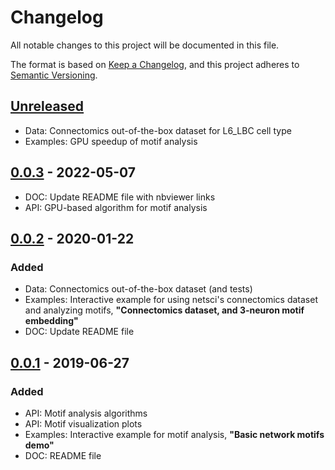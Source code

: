 # Changelog

All notable changes to this project will be documented in this file.

The format is based on [Keep a Changelog](https://keepachangelog.com/en/1.0.0/),
and this project adheres to [Semantic Versioning](https://semver.org/spec/v2.0.0.html).

## [Unreleased]
- Data: Connectomics out-of-the-box dataset for L6_LBC cell type
- Examples: GPU speedup of motif analysis

## [0.0.3] - 2022-05-07
* DOC: Update README file with nbviewer links
* API: GPU-based algorithm for motif analysis

## [0.0.2] - 2020-01-22
### Added
- Data: Connectomics out-of-the-box dataset (and tests)
- Examples: Interactive example for using netsci's connectomics dataset and analyzing motifs,
  **"Connectomics dataset, and 3-neuron motif embedding"**
- DOC: Update README file

## [0.0.1] - 2019-06-27
### Added
- API: Motif analysis algorithms
- API: Motif visualization plots
- Examples: Interactive example for motif analysis, **"Basic network motifs demo"**
- DOC: README file

[unreleased]: https://github.com/gialdetti/netsci/compare/b2461e9...HEAD
[0.0.3]: https://github.com/gialdetti/netsci/compare/e125f30...b2461e9
[0.0.2]: https://github.com/gialdetti/netsci/compare/47b6e57...e125f30
[0.0.1]: https://github.com/gialdetti/netsci/compare/66d620b...47b6e57

